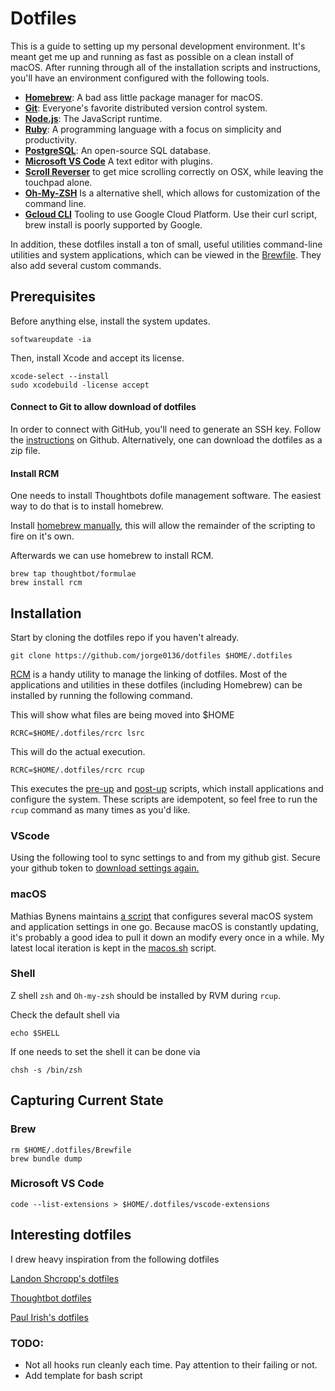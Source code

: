 # Dotfiles

This is a guide to setting up my personal development environment. It's meant get me up and running
as fast as possible on a clean install of macOS. After running through all of the installation
scripts and instructions, you'll have an environment configured with the following tools.

* **[Homebrew](http://mxcl.github.com/homebrew/)**: A bad ass little package manager for macOS.
* **[Git](https://git-scm.com/)**: Everyone's favorite distributed version control system.
* **[Node.js](https://nodejs.org/en/)**: The JavaScript runtime.
* **[Ruby](https://www.ruby-lang.org/en/)**: A programming language with a focus on simplicity and
  productivity.
* **[PostgreSQL](http://www.postgresql.org/)**: An open-source SQL database.
* **[Microsoft VS Code](https://code.visualstudio.com/)**  A text editor with plugins.
* **[Scroll Reverser](https://pilotmoon.com/scrollreverser/)** to get mice scrolling correctly on OSX, while leaving the touchpad alone.
* **[Oh-My-ZSH](https://ohmyz.sh/)** Is a alternative shell, which allows for customization of the command line.
* **[Gcloud CLI](https://cloud.google.com/sdk/docs/downloads-interactive)** Tooling to use Google Cloud Platform. Use their curl script, brew install is poorly supported by Google.

In addition, these dotfiles install a ton of small, useful utilities command-line utilities and
system applications, which can be viewed in the [Brewfile](Brewfile). They also add several custom
commands.

## Prerequisites

Before anything else, install the system updates.

``` shell
softwareupdate -ia
```

Then, install Xcode and accept its license.

``` shell
xcode-select --install
sudo xcodebuild -license accept
```

#### Connect to Git to allow download of dotfiles

In order to connect with GitHub, you'll need to generate an SSH key. Follow the
[instructions](https://help.github.com/articles/generating-an-ssh-key/) on Github.
Alternatively, one can download the dotfiles as a zip file.

#### Install RCM

One needs to install Thoughtbots dofile management software. The easiest way to do that is to install homebrew.

Install [homebrew manually](https://brew.sh/), this will allow the remainder of the scripting to fire on it's own.

Afterwards we can use homebrew to install RCM.
```
brew tap thoughtbot/formulae
brew install rcm
```

## Installation

Start by cloning the dotfiles repo if you haven't already.

``` shell
git clone https://github.com/jorge0136/dotfiles $HOME/.dotfiles
```

[RCM](https://github.com/thoughtbot/rcm) is a handy utility to manage the linking of dotfiles. Most
of the applications and utilities in these dotfiles (including Homebrew) can be installed by running
the following command.

This will show what files are being moved into $HOME
``` shell
RCRC=$HOME/.dotfiles/rcrc lsrc
```

This will do the actual execution.
``` shell
RCRC=$HOME/.dotfiles/rcrc rcup
```

This executes the [pre-up](hooks/pre-up-hooks) and [post-up](hooks/post-up-hooks) scripts, which
install applications and configure the system. These scripts are idempotent, so feel free to run the
`rcup` command as many times as you'd like.

### VScode

Using the following tool to sync settings to and from my github gist. Secure your github token to [download settings again.](https://marketplace.visualstudio.com/items?itemName=Shan.code-settings-sync)


### macOS

Mathias Bynens maintains [a script](https://mths.be/osx) that configures several macOS system and
application settings in one go. Because macOS is constantly updating, it's probably a good idea to
pull it down an modify every once in a while. My latest local iteration is kept in the
[macos.sh](macos.sh) script.

### Shell

Z shell `zsh` and `Oh-my-zsh` should be installed by RVM during `rcup`.

Check the default shell via
``` shell
echo $SHELL
```

If one needs to set the shell it can be done via
``` shell
chsh -s /bin/zsh
```

## Capturing Current State

### Brew
```
rm $HOME/.dotfiles/Brewfile
brew bundle dump
```

### Microsoft VS Code

```
code --list-extensions > $HOME/.dotfiles/vscode-extensions
```

## Interesting dotfiles

I drew heavy inspiration from the following dotfiles

[Landon Shcropp's dotfiles](https://github.com/LandonSchropp/dotfiles)

[Thoughtbot dotfiles](https://github.com/thoughtbot/dotfiles)

[Paul Irish's dotfiles](https://github.com/paulirish/dotfiles)

### TODO:
* Not all hooks run cleanly each time. Pay attention to their failing or not. 
* Add template for bash script